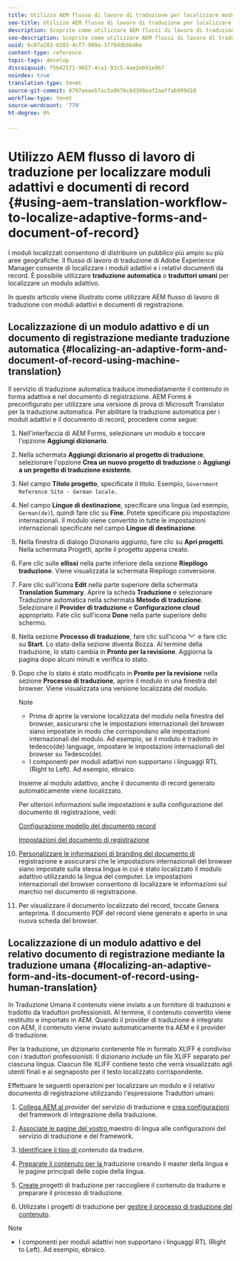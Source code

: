 ```yaml
---
title: Utilizzo AEM flusso di lavoro di traduzione per localizzare moduli adattivi e documenti di registrazione
seo-title: Utilizzo AEM flusso di lavoro di traduzione per localizzare moduli adattivi e documenti di registrazione
description: Scoprite come utilizzare AEM flussi di lavoro di traduzione per localizzare moduli adattivi e documenti di registrazione.
seo-description: Scoprite come utilizzare AEM flussi di lavoro di traduzione per localizzare moduli adattivi e documenti di registrazione.
uuid: 6c87a283-0203-4cf7-989a-3770ddbbbd6e
content-type: reference
topic-tags: develop
discoiquuid: f5642571-9657-4ca1-93c5-4ae2eb91e967
noindex: true
translation-type: tm+mt
source-git-commit: 0797eeae57ac5a9676c6d308eaf2aaffab999d18
workflow-type: tm+mt
source-wordcount: '779'
ht-degree: 0%

---
```



# Utilizzo AEM flusso di lavoro di traduzione per localizzare moduli adattivi e documenti di record {#using-aem-translation-workflow-to-localize-adaptive-forms-and-document-of-record}

I moduli localizzati consentono di distribuire un pubblico più ampio su più aree geografiche. Il flusso di lavoro di traduzione di Adobe Experience Manager consente di localizzare i moduli adattivi e i relativi documenti da record. È possibile utilizzare **traduzione automatica** o **traduttori umani** per localizzare un modulo adattivo.

In questo articolo viene illustrato come utilizzare AEM flusso di lavoro di traduzione con moduli adattivi e documenti di registrazione.

## Localizzazione di un modulo adattivo e di un documento di registrazione mediante traduzione automatica {#localizing-an-adaptive-form-and-document-of-record-using-machine-translation}

Il servizio di traduzione automatica traduce immediatamente il contenuto in forma adattiva e nel documento di registrazione.  AEM Forms è preconfigurato per utilizzare una versione di prova di Microsoft Translator per la traduzione automatica. Per abilitare la traduzione automatica per i moduli adattivi e il documento di record, procedere come segue:

1. Nell&#39;interfaccia  di AEM Forms, selezionare un modulo e toccare l&#39;opzione **Aggiungi dizionario**.
1. Nella schermata **Aggiungi dizionario al progetto di traduzione**, selezionare l&#39;opzione **Crea un nuovo progetto di traduzione** o **Aggiungi a un progetto di traduzione esistente**.
1. Nel campo **Titolo progetto**, specificate il titolo. Esempio, `Government Reference Site - German locale.`
1. Nel campo **Lingue di destinazione**, specificare una lingua (ad esempio, `German(de)`), quindi fare clic su **Fine**. Potete specificare più impostazioni internazionali. Il modulo viene convertito in tutte le impostazioni internazionali specificate nel campo **Lingue di destinazione**.
1. Nella finestra di dialogo Dizionario aggiunto, fare clic su **Apri progetti**. Nella schermata Progetti, aprite il progetto appena creato.
1. Fare clic sulle **ellissi** nella parte inferiore della sezione **Riepilogo traduzione**. Viene visualizzata la schermata Riepilogo conversione.
1. Fare clic sull&#39;icona **Edit** nella parte superiore della schermata **Translation Summary**. Aprire la scheda **Traduzione** e selezionare Traduzione automatica nella schermata **Metodo di traduzione**. Selezionare il **Provider di traduzione** e **Configurazione cloud** appropriato. Fate clic sull&#39;icona **Done** nella parte superiore dello schermo.
1. Nella sezione **Processo di traduzione**, fare clic sull&#39;icona ![aem62forms_downarrow](assets/aem62forms_downarrow.png) e fare clic su **Start**. Lo stato della sezione diventa Bozza. Al termine della traduzione, lo stato cambia in **Pronto per la revisione**. Aggiorna la pagina dopo alcuni minuti e verifica lo stato.
1. Dopo che lo stato è stato modificato in **Pronto per la revisione** nella sezione **Processo di traduzione**, aprire il modulo in una finestra del browser. Viene visualizzata una versione localizzata del modulo.

   >[!NOTE]
   >
   >* Prima di aprire la versione localizzata del modulo nella finestra del browser, assicurarsi che le impostazioni internazionali del browser siano impostate in modo che corrispondano alle impostazioni internazionali del modulo. Ad esempio, se il modulo è tradotto in tedesco(de) language, impostare le impostazioni internazionali del browser su Tedesco(de).
   >* I componenti per moduli adattivi non supportano i linguaggi RTL (Right to Left). Ad esempio, ebraico.


   Insieme al modulo adattivo, anche il documento di record generato automaticamente viene localizzato.

   Per ulteriori informazioni sulle impostazioni e sulla configurazione del documento di registrazione, vedi:

   [Configurazione modello del documento record](/help/forms/using/generate-document-of-record-for-non-xfa-based-adaptive-forms.md#p-document-of-record-template-configuration-p)

   [Impostazioni del documento di registrazione](/help/forms/using/generate-document-of-record-for-non-xfa-based-adaptive-forms.md#p-document-of-record-settings-p)

1. [Personalizzare le informazioni di branding del documento di ](/help/forms/using/generate-document-of-record-for-non-xfa-based-adaptive-forms.md) registrazione e assicurarsi che le impostazioni internazionali del browser siano impostate sulla stessa lingua in cui è stato localizzato il modulo adattivo utilizzando la lingua del computer. Le impostazioni internazionali del browser consentono di localizzare le informazioni sul marchio nel documento di registrazione.
1. Per visualizzare il documento localizzato del record, toccate Genera anteprima. Il documento PDF del record viene generato e aperto in una nuova scheda del browser.

## Localizzazione di un modulo adattivo e del relativo documento di registrazione mediante la traduzione umana {#localizing-an-adaptive-form-and-its-document-of-record-using-human-translation}

In Traduzione Umana il contenuto viene inviato a un fornitore di traduzioni e tradotto da traduttori professionisti. Al termine, il contenuto convertito viene restituito e importato in AEM. Quando il provider di traduzione è integrato con AEM, il contenuto viene inviato automaticamente tra AEM e il provider di traduzione.

Per la traduzione, un dizionario contenente file in formato XLIFF è condiviso con i traduttori professionisti. Il dizionario include un file XLIFF separato per ciascuna lingua. Ciascun file XLIFF contiene testo che verrà visualizzato agli utenti finali e ai segnaposto per il testo localizzato corrispondente.

Effettuare le seguenti operazioni per localizzare un modulo e il relativo documento di registrazione utilizzando l&#39;espressione Traduttori umani:

1. [Collega AEM al ](/help/sites-administering/tc-tic.md) provider del servizio di traduzione e  [crea configurazioni](/help/sites-administering/tc-tic.md) del framework di integrazione della traduzione.

1. [Associate le pagine del vostro ](/help/sites-administering/tc-tic.md) maestro di lingua alle configurazioni del servizio di traduzione e del framework.

1. [Identificare il tipo di ](/help/sites-administering/tc-rules.md) contenuto da tradurre.

1. [Preparate il contenuto per la ](/help/sites-administering/tc-prep.md) traduzione creando il master della lingua e le pagine principali delle copie della lingua.

1. [Create ](/help/sites-administering/tc-manage.md) progetti di traduzione per raccogliere il contenuto da tradurre e preparare il processo di traduzione.

1. Utilizzate i progetti di traduzione per [gestire il processo di traduzione del contenuto](/help/sites-administering/tc-manage.md).

>[!NOTE]
>
>* I componenti per moduli adattivi non supportano i linguaggi RTL (Right to Left). Ad esempio, ebraico.

>



